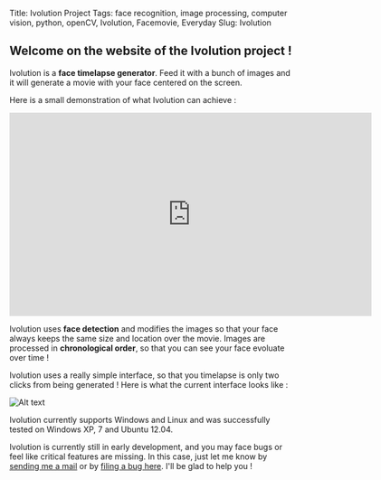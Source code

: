 Title: Ivolution Project
Tags: face recognition, image processing, computer vision, python, openCV, Ivolution, Facemovie, Everyday
Slug: Ivolution


## Welcome on the website of the Ivolution project !


Ivolution is a __face timelapse generator__.
Feed it with a bunch of images and it will generate a movie with your face centered on the screen.

Here is a small demonstration of what Ivolution can achieve :

<iframe width="640" height="360" src="http://www.youtube.com/embed/9ZpKnSjvmXo?feature=player_detailpage" frameborder="0" allowfullscreen></iframe>


Ivolution uses __face detection__ and modifies the images so that your face always keeps the same size and location over the movie.
Images are processed in __chronological order__, so that you can see your face evoluate over time !

Ivolution uses a really simple interface, so that you timelapse is only two clicks from being generated !
Here is what the current interface looks like :


![Alt text](../theme/images/blog/mainpage1.png)



Ivolution currently supports Windows and Linux and was successfully tested on Windows XP, 7 and Ubuntu 12.04.


Ivolution is currently still in early development, and you may face bugs or feel like critical features are missing.
In this case, just let me know by [sending me a mail](ivolution_app@gmail.com) or by [filing a bug here](https://github.com/jlengrand/FaceMovie/issues?state=open). I'll be glad to help you !
